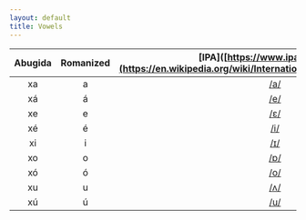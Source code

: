 ```yaml
---
layout: default
title: Vowels
---
```


|Abugida|Romanized|[IPA]([https://www.ipachart.com/](https://en.wikipedia.org/wiki/International_Phonetic_Alphabet_chart)|
|:-:|:-:|:-:|
|<ab>xa</ab>|a|[/a/](https://en.wikipedia.org/wiki/Open_front_unrounded_vowel)|
|<ab>xá</ab>|á|[/e/](https://en.wikipedia.org/wiki/Close-mid_front_unrounded_vowel)|
|<ab>xe</ab>|e|[/ɛ/](https://en.wikipedia.org/wiki/Open-mid_front_unrounded_vowel)|
|<ab>xé</ab>|é|[/i/](https://en.wikipedia.org/wiki/Close_front_unrounded_vowel)|
|<ab>xi</ab>|i|[/ɪ/](https://en.wikipedia.org/wiki/Near-close_near-front_unrounded_vowel)|
|<ab>xo</ab>|o|[/ɒ/](https://en.wikipedia.org/wiki/Open_back_rounded_vowel)|
|<ab>xó</ab>|ó|[/o/](https://en.wikipedia.org/wiki/Close-mid_back_rounded_vowel)|
|<ab>xu</ab>|u|[/ʌ/](https://en.wikipedia.org/wiki/Open-mid_back_unrounded_vowel)|
|<ab>xú</ab>|ú|[/u/](https://en.wikipedia.org/wiki/Close_back_rounded_vowel)|
